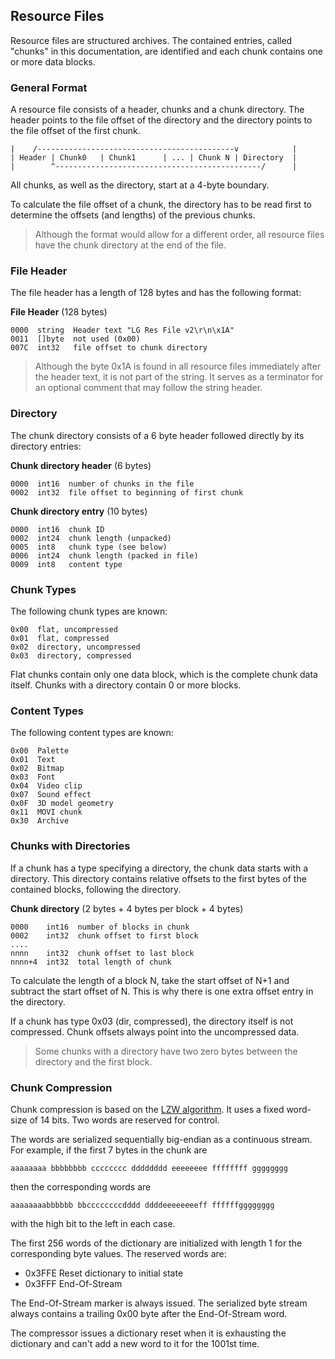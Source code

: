 ## Resource Files
Resource files are structured archives. The contained entries, called "chunks" in this documentation, are identified and each chunk contains one or more data blocks.

### General Format
A resource file consists of a header, chunks and a chunk directory. The header points to the file offset of the directory and the directory points to the file offset of the first chunk.

    |    /--------------------------------------------v            |
    | Header | Chunk0   | Chunk1      | ... | Chunk N | Directory  |
    |        ^----------------------------------------------/      |

All chunks, as well as the directory, start at a 4-byte boundary.

To calculate the file offset of a chunk, the directory has to be read first to determine the offsets (and lengths) of the previous chunks.

> Although the format would allow for a different order, all resource files have the chunk directory at the end of the file.

### File Header
The file header has a length of 128 bytes and has the following format:

**File Header** (128 bytes)

    0000  string  Header text "LG Res File v2\r\n\x1A"
    0011  []byte  not used (0x00)
    007C  int32   file offset to chunk directory

> Although the byte 0x1A is found in all resource files immediately after the header text, it is not part of the string. It serves as a terminator for an optional comment that may follow the string header.

### Directory
The chunk directory consists of a 6 byte header followed directly by its directory entries:

**Chunk directory header** (6 bytes)

    0000  int16  number of chunks in the file
    0002  int32  file offset to beginning of first chunk

**Chunk directory entry** (10 bytes)

    0000  int16  chunk ID
    0002  int24  chunk length (unpacked)
    0005  int8   chunk type (see below)
    0006  int24  chunk length (packed in file)
    0009  int8   content type

### Chunk Types

The following chunk types are known:

    0x00  flat, uncompressed
    0x01  flat, compressed
    0x02  directory, uncompressed
    0x03  directory, compressed

Flat chunks contain only one data block, which is the complete chunk data itself. Chunks with a directory contain 0 or more blocks.

### Content Types

The following content types are known:

    0x00  Palette
    0x01  Text
    0x02  Bitmap
    0x03  Font
    0x04  Video clip
    0x07  Sound effect
    0x0F  3D model geometry
    0x11  MOVI chunk
    0x30  Archive

### Chunks with Directories
If a chunk has a type specifying a directory, the chunk data starts with a directory. This directory contains relative offsets to the first bytes of the contained blocks, following the directory.

**Chunk directory** (2 bytes + 4 bytes per block + 4 bytes)

    0000    int16  number of blocks in chunk
    0002    int32  chunk offset to first block
    ....
    nnnn    int32  chunk offset to last block
    nnnn+4  int32  total length of chunk

To calculate the length of a block N, take the start offset of N+1 and subtract the start offset of N. This is why there is one extra offset entry in the directory.

If a chunk has type 0x03 (dir, compressed), the directory itself is not compressed. Chunk offsets always point into the uncompressed data.

> Some chunks with a directory have two zero bytes between the directory and the first block.

### Chunk Compression
Chunk compression is based on the [LZW algorithm](http://en.wikipedia.org/wiki/Lempel%E2%80%93Ziv%E2%80%93Welch). It uses a fixed word-size of 14 bits. Two words are reserved for control.

The words are serialized sequentially big-endian as a continuous stream.
For example, if the first 7 bytes in the chunk are

    aaaaaaaa bbbbbbbb cccccccc dddddddd eeeeeeee ffffffff gggggggg

then the corresponding words are

    aaaaaaaabbbbbb bbccccccccdddd ddddeeeeeeeeff ffffffgggggggg

with the high bit to the left in each case.

The first 256 words of the dictionary are initialized with length 1 for the corresponding byte values. The reserved words are:
* 0x3FFE Reset dictionary to initial state
* 0x3FFF End-Of-Stream

The End-Of-Stream marker is always issued. The serialized byte stream always contains a trailing 0x00 byte after the End-Of-Stream word.

The compressor issues a dictionary reset when it is exhausting the dictionary and can't add a new word to it for the 1001st time.
